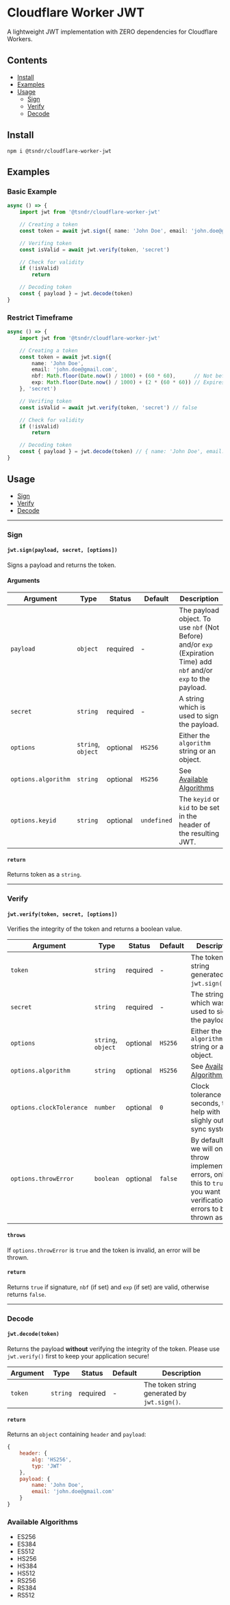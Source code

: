 # Cloudflare Worker JWT

A lightweight JWT implementation with ZERO dependencies for Cloudflare Workers.


## Contents

- [Install](#install)
- [Examples](#examples)
- [Usage](#usage)
    - [Sign](#sign)
    - [Verify](#verify)
    - [Decode](#decode)


## Install

```
npm i @tsndr/cloudflare-worker-jwt
```


## Examples

### Basic Example

```typescript
async () => {
    import jwt from '@tsndr/cloudflare-worker-jwt'

    // Creating a token
    const token = await jwt.sign({ name: 'John Doe', email: 'john.doe@gmail.com' }, 'secret')

    // Verifing token
    const isValid = await jwt.verify(token, 'secret')

    // Check for validity
    if (!isValid)
        return

    // Decoding token
    const { payload } = jwt.decode(token)
}
```

### Restrict Timeframe

```typescript
async () => {
    import jwt from '@tsndr/cloudflare-worker-jwt'

    // Creating a token
    const token = await jwt.sign({
        name: 'John Doe',
        email: 'john.doe@gmail.com',
        nbf: Math.floor(Date.now() / 1000) + (60 * 60),      // Not before: Now + 1h
        exp: Math.floor(Date.now() / 1000) + (2 * (60 * 60)) // Expires: Now + 2h
    }, 'secret')

    // Verifing token
    const isValid = await jwt.verify(token, 'secret') // false

    // Check for validity
    if (!isValid)
        return

    // Decoding token
    const { payload } = jwt.decode(token) // { name: 'John Doe', email: 'john.doe@gmail.com', ... }
}
```

## Usage

- [Sign](#sign)
- [Verify](#verify)
- [Decode](#decode)

<hr>

### Sign
#### `jwt.sign(payload, secret, [options])`

Signs a payload and returns the token.

#### Arguments

Argument                 | Type               | Status   | Default     | Description
------------------------ | ------------------ | -------- | ----------- | -----------
`payload`                | `object`           | required | -           | The payload object. To use `nbf` (Not Before) and/or `exp` (Expiration Time) add `nbf` and/or `exp` to the payload.
`secret`                 | `string`           | required | -           | A string which is used to sign the payload.
`options`                | `string`, `object` | optional | `HS256`     | Either the `algorithm` string or an object.
`options.algorithm`      | `string`           | optional | `HS256`     | See [Available Algorithms](#available-algorithms)
`options.keyid`          | `string`           | optional | `undefined` | The `keyid` or `kid` to be set in the header of the resulting JWT.

#### `return`
Returns token as a `string`.

<hr>

### Verify
#### `jwt.verify(token, secret, [options])`

Verifies the integrity of the token and returns a boolean value.

Argument                 | Type               | Status   | Default | Description
------------------------ | ------------------ | -------- | ------- | -----------
`token`                  | `string`           | required | -       | The token string generated by `jwt.sign()`.
`secret`                 | `string`           | required | -       | The string which was used to sign the payload.
`options`                | `string`, `object` | optional | `HS256` | Either the `algorithm` string or an object.
`options.algorithm`      | `string`           | optional | `HS256` | See [Available Algorithms](#available-algorithms)
`options.clockTolerance` | `number`           | optional | `0`     | Clock tolerance in seconds, to help with slighly out of sync systems.
`options.throwError`     | `boolean`          | optional | `false` | By default this we will only throw implementation errors, only set this to `true` if you want verification errors to be thrown as well.


#### `throws`
If `options.throwError` is `true` and the token is invalid, an error will be thrown.

#### `return`
Returns `true` if signature, `nbf` (if set) and `exp` (if set) are valid, otherwise returns `false`. 

<hr>

### Decode
#### `jwt.decode(token)`

Returns the payload **without** verifying the integrity of the token. Please use `jwt.verify()` first to keep your application secure!

Argument    | Type     | Status   | Default | Description
----------- | -------- | -------- | ------- | -----------
`token`     | `string` | required | -       | The token string generated by `jwt.sign()`.

#### `return`
Returns an `object` containing `header` and `payload`:
```javascript
{
    header: {
        alg: 'HS256',
        typ: 'JWT'
    },
    payload: {
        name: 'John Doe',
        email: 'john.doe@gmail.com'
    }
}
```

### Available Algorithms
 - ES256
 - ES384
 - ES512
 - HS256
 - HS384
 - HS512
 - RS256
 - RS384
 - RS512